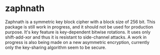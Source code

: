 # zaphnath
Zaphnath is a symmetric key block cipher with a block size of 256 bit.
This package is still work in progress, and it should not be used for production purpose.
It's key feature is key-dependent bitwise rotations. It uses only shift-add-xor and thus it is resistant to side-channel attacks.
A work in progress is also being made on a new asymmetric encryption, currently only the key-sharing algorithm seem to be secure.
